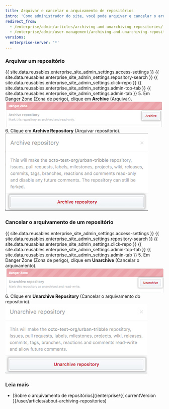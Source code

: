 ```yaml
---
title: Arquivar e cancelar o arquivamento de repositórios
intro: 'Como administrador do site, você pode arquivar e cancelar o arquivamento de repositórios no painel de administração.'
redirect_from:
  - /enterprise/admin/articles/archiving-and-unarchiving-repositories/
  - /enterprise/admin/user-management/archiving-and-unarchiving-repositories
versions:
  enterprise-server: '*'
---
```


### Arquivar um repositório
{{ site.data.reusables.enterprise_site_admin_settings.access-settings }}
{{ site.data.reusables.enterprise_site_admin_settings.repository-search }}
{{ site.data.reusables.enterprise_site_admin_settings.click-repo }}
{{ site.data.reusables.enterprise_site_admin_settings.admin-top-tab }}
{{ site.data.reusables.enterprise_site_admin_settings.admin-tab }}
5. Em Danger Zone (Zona de perigo), clique em **Archive** (Arquivar). ![Botão Archive (Arquivar)](/assets/images/enterprise/site-admin-settings/repo-archive.png)
6. Clique em **Archive Repository** (Arquivar repositório). ![Botão Archive repository (Arquivar repositório)](/assets/images/enterprise/site-admin-settings/repo-archive-confirm.png)

### Cancelar o arquivamento de um repositório
{{ site.data.reusables.enterprise_site_admin_settings.access-settings }}
{{ site.data.reusables.enterprise_site_admin_settings.repository-search }}
{{ site.data.reusables.enterprise_site_admin_settings.click-repo }}
{{ site.data.reusables.enterprise_site_admin_settings.admin-top-tab }}
{{ site.data.reusables.enterprise_site_admin_settings.admin-tab }}
5. Em Danger Zone (Zona de perigo), clique em **Unarchive** (Cancelar o arquivamento). ![Botão Archive (Arquivar)](/assets/images/enterprise/site-admin-settings/repo-unarchive.png)
6. Clique em **Unarchive Repository** (Cancelar o arquivamento do repositório). ![Botão Archive repository (Arquivar repositório)](/assets/images/enterprise/site-admin-settings/repo-unarchive-confirm.png)

### Leia mais
- [Sobre o arquivamento de repositórios](/enterprise/{{ currentVersion }}/user/articles/about-archiving-repositories)
